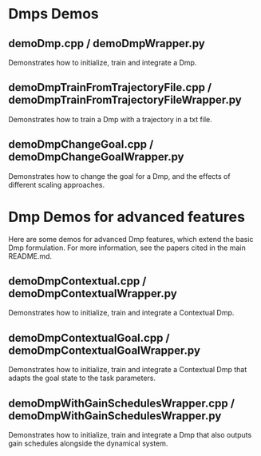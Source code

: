 # Dmps Demos

## demoDmp.cpp / demoDmpWrapper.py

Demonstrates how to initialize, train and integrate a Dmp.

## demoDmpTrainFromTrajectoryFile.cpp / demoDmpTrainFromTrajectoryFileWrapper.py

Demonstrates how to train a Dmp with a trajectory in a txt file.

## demoDmpChangeGoal.cpp / demoDmpChangeGoalWrapper.py

Demonstrates how to change the goal for a Dmp, and the effects of different scaling approaches.

# Dmp Demos for advanced features 

Here are some demos for advanced Dmp features, which extend the basic Dmp formulation. For more information, see the papers cited in the main README.md.

## demoDmpContextual.cpp / demoDmpContextualWrapper.py

Demonstrates how to initialize, train and integrate a Contextual Dmp.

## demoDmpContextualGoal.cpp / demoDmpContextualGoalWrapper.py

Demonstrates how to initialize, train and integrate a Contextual Dmp that adapts the goal state to the task parameters.

## demoDmpWithGainSchedulesWrapper.cpp / demoDmpWithGainSchedulesWrapper.py

Demonstrates how to initialize, train and integrate a Dmp that also outputs gain schedules alongside the dynamical system.
